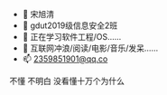 - 👋 宋旭清
- 👀 gdut2019级信息安全2班
- 🌱 正在学习软件工程/OS……
- 💞️ 互联网冲浪/阅读/电影/音乐/发呆……
- 📫 2359851901@qq.co

不懂 不明白 没看懂十万个为什么
